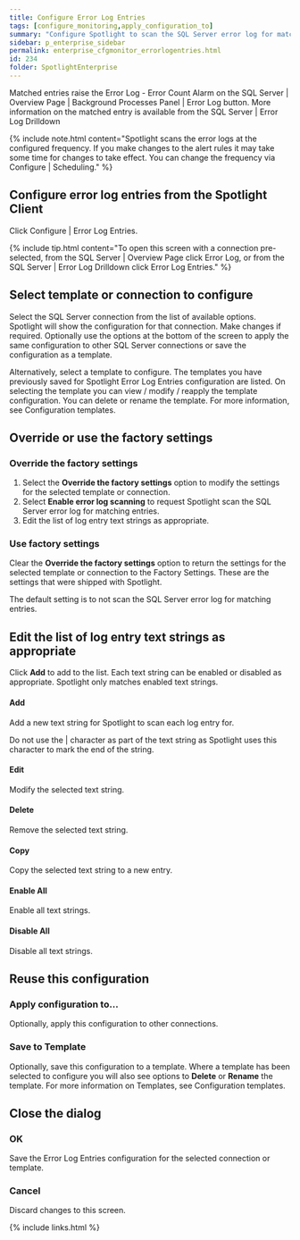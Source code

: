 ```yaml
---
title: Configure Error Log Entries
tags: [configure_monitoring,apply_configuration_to]
summary: "Configure Spotlight to scan the SQL Server error log for matching entries."
sidebar: p_enterprise_sidebar
permalink: enterprise_cfgmonitor_errorlogentries.html
id: 234
folder: SpotlightEnterprise
---
```




Matched entries raise the Error Log - Error Count Alarm on the SQL Server \| Overview Page \| Background Processes Panel \| Error Log button. More information on the matched entry is available from the SQL Server \| Error Log Drilldown

{% include note.html content="Spotlight scans the error logs at the configured frequency. If you make changes to the alert rules it may take some time for changes to take effect. You can change the frequency via Configure \| Scheduling." %}


## Configure error log entries from the Spotlight Client

Click Configure \| Error Log Entries.

{% include tip.html content="To open this screen with a connection pre-selected, from the SQL Server \| Overview Page click Error Log, or from the SQL Server \| Error Log Drilldown click Error Log Entries." %}

## Select template or connection to configure

Select the SQL Server connection from the list of available options. Spotlight will show the configuration for that connection. Make changes if required. Optionally use the options at the bottom of the screen to apply the same configuration to other SQL Server connections or save the configuration as a template.

Alternatively, select a template to configure. The templates you have previously saved for Spotlight Error Log Entries configuration are listed. On selecting the template you can view / modify / reapply the template configuration. You can delete or rename the template. For more information, see Configuration templates.

## Override or use the factory settings

### Override the factory settings

1. Select the **Override the factory settings** option to modify the settings for the selected template or connection.
2. Select **Enable error log scanning** to request Spotlight scan the SQL Server error log for matching entries.
3. Edit the list of log entry text strings as appropriate.

### Use factory settings

Clear the **Override the factory settings** option to return the settings for the selected template or connection to the Factory Settings. These are the settings that were shipped with Spotlight.

The default setting is to not scan the SQL Server error log for matching entries.


## Edit the list of log entry text strings as appropriate

Click **Add** to add to the list. Each text string can be enabled or disabled as appropriate. Spotlight only matches enabled text strings.

#### Add

Add a new text string for Spotlight to scan each log entry for.

Do not use the \| character as part of the text string as Spotlight uses this character to mark the end of the string.

#### Edit

Modify the selected text string.

#### Delete

Remove the selected text string.

#### Copy

Copy the selected text string to a new entry.

#### Enable All

Enable all text strings.

#### Disable All

Disable all text strings.


## Reuse this configuration

### Apply configuration to…  

Optionally, apply this configuration to other connections.

### Save to Template  

Optionally, save this configuration to a template. Where a template has been selected to configure you will also see options to **Delete** or **Rename** the template. For more information on Templates, see Configuration templates.

## Close the dialog

### OK

Save the Error Log Entries configuration for the selected connection or template.

### Cancel

Discard changes to this screen.

{% include links.html %}
